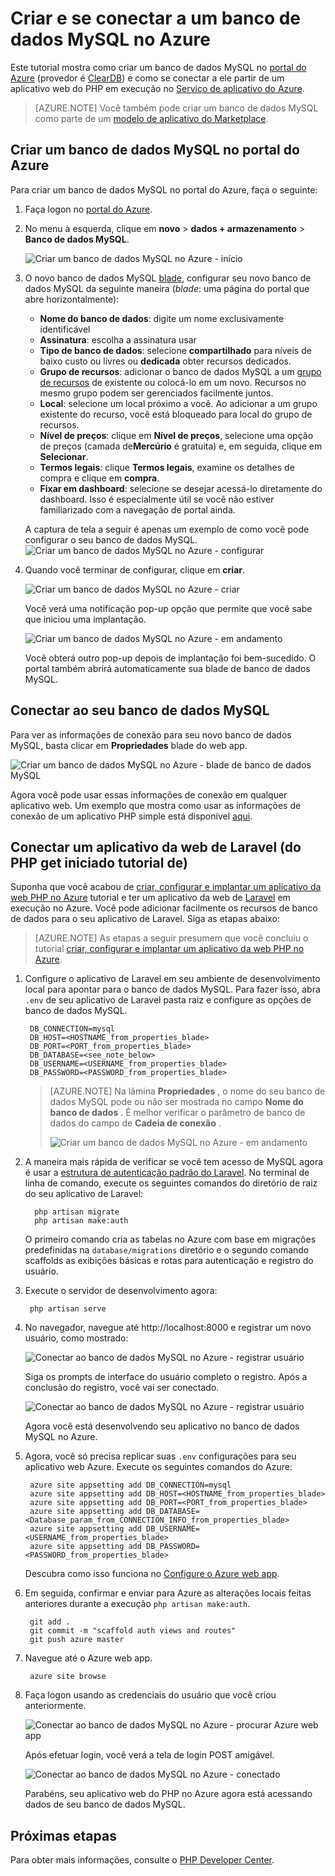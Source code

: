 <properties
    pageTitle="Criar e se conectar a um banco de dados MySQL no Azure"
    description="Saiba como usar o portal do Azure para criar um banco de dados MySQL e, em seguida, conectá-lo de um aplicativo da web PHP no Azure."
    documentationCenter="php"
    services="app-service\web"
    authors="cephalin"
    manager="wpickett"
    editor=""
    tags="mysql"/>

<tags
    ms.service="multiple"
    ms.workload="data-management"
    ms.tgt_pltfrm="na"
    ms.devlang="PHP"
    ms.topic="article"
    ms.date="08/11/2016"
    ms.author="robmcm;cephalin"/>

# <a name="create-and-connect-to-a-mysql-database-in-azure"></a>Criar e se conectar a um banco de dados MySQL no Azure

Este tutorial mostra como criar um banco de dados MySQL no [portal do Azure](https://portal.azure.com) (provedor é [ClearDB](http://www.cleardb.com/)) e como se conectar a ele partir de um aplicativo web do PHP em execução no [Serviço de aplicativo do Azure](./app-service/app-service-value-prop-what-is.md). 

> [AZURE.NOTE] Você também pode criar um banco de dados MySQL como parte de um [modelo de aplicativo do Marketplace](./app-service-web/app-service-web-create-web-app-from-marketplace.md).

## <a name="create-a-mysql-database-in-azure-portal"></a>Criar um banco de dados MySQL no portal do Azure

Para criar um banco de dados MySQL no portal do Azure, faça o seguinte:

1. Faça logon no [portal do Azure](https://portal.azure.com).

2. No menu à esquerda, clique em **novo** > **dados + armazenamento** > **Banco de dados MySQL**.

    ![Criar um banco de dados MySQL no Azure - início](./media/store-php-create-mysql-database/create-db-1-start.png)

2. O novo banco de dados MySQL [blade](azure-portal-overview.md), configurar seu novo banco de dados MySQL da seguinte maneira (*blade*: uma página do portal que abre horizontalmente):

    - **Nome do banco de dados**: digite um nome exclusivamente identificável
    - **Assinatura**: escolha a assinatura usar
    - **Tipo de banco de dados**: selecione **compartilhado** para níveis de baixo custo ou livres ou **dedicada** obter recursos dedicados. 
    - **Grupo de recursos**: adicionar o banco de dados MySQL a um [grupo de recursos](../azure-resource-manager/resource-group-overview.md) de existente ou colocá-lo em um novo. Recursos no mesmo grupo podem ser gerenciados facilmente juntos.
    - **Local**: selecione um local próximo a você. Ao adicionar a um grupo existente do recurso, você está bloqueado para local do grupo de recursos.
    - **Nível de preços**: clique em **Nível de preços**, selecione uma opção de preços (camada de**Mercúrio** é gratuita) e, em seguida, clique em **Selecionar**. 
    - **Termos legais**: clique **Termos legais**, examine os detalhes de compra e clique em **compra**.
    - **Fixar em dashboard**: selecione se desejar acessá-lo diretamente do dashboard. Isso é especialmente útil se você não estiver familiarizado com a navegação de portal ainda.
    
    A captura de tela a seguir é apenas um exemplo de como você pode configurar o seu banco de dados MySQL.  
    ![Criar um banco de dados MySQL no Azure - configurar](./media/store-php-create-mysql-database/create-db-2-configure.png)

3. Quando você terminar de configurar, clique em **criar**.

    ![Criar um banco de dados MySQL no Azure - criar](./media/store-php-create-mysql-database/create-db-3-create.png)

    Você verá uma notificação pop-up opção que permite que você sabe que iniciou uma implantação.

    ![Criar um banco de dados MySQL no Azure - em andamento](./media/store-php-create-mysql-database/create-db-4-started-status.png)

    Você obterá outro pop-up depois de implantação foi bem-sucedido. O portal também abrirá automaticamente sua blade de banco de dados MySQL.

<a name="connect"></a>
## <a name="connect-to-your-mysql-database"></a>Conectar ao seu banco de dados MySQL

Para ver as informações de conexão para seu novo banco de dados MySQL, basta clicar em **Propriedades** blade do web app.
    
![Criar um banco de dados MySQL no Azure - blade de banco de dados MySQL](./media/store-php-create-mysql-database/create-db-5-finished-db-blade.png)

Agora você pode usar essas informações de conexão em qualquer aplicativo web. Um exemplo que mostra como usar as informações de conexão de um aplicativo PHP simple está disponível [aqui](https://github.com/WindowsAzure/azure-sdk-for-php-samples/tree/master/tasklist-mysql).

## <a name="connect-a-laravel-web-app-from-the-php-get-started-tutorial"></a>Conectar um aplicativo da web de Laravel (do PHP get iniciado tutorial de)

Suponha que você acabou de [criar, configurar e implantar um aplicativo da web PHP no Azure](./app-service-web/app-service-web-php-get-started.md) tutorial e ter um aplicativo da web de [Laravel](https://www.laravel.com/) em execução no Azure. Você pode adicionar facilmente os recursos de banco de dados para o seu aplicativo de Laravel. Siga as etapas abaixo:

>[AZURE.NOTE] As etapas a seguir presumem que você concluiu o tutorial [criar, configurar e implantar um aplicativo da web PHP no Azure](./app-service-web/app-service-web-php-get-started.md).

1. Configure o aplicativo de Laravel em seu ambiente de desenvolvimento local para apontar para o banco de dados MySQL. Para fazer isso, abra `.env` de seu aplicativo de Laravel pasta raiz e configure as opções de banco de dados MySQL.

        DB_CONNECTION=mysql
        DB_HOST=<HOSTNAME_from_properties_blade>
        DB_PORT=<PORT_from_properties_blade>
        DB_DATABASE=<see_note_below>
        DB_USERNAME=<USERNAME_from_properties_blade>
        DB_PASSWORD=<PASSWORD_from_properties_blade>

    >[AZURE.NOTE] Na lâmina **Propriedades** , o nome do seu banco de dados MySQL pode ou não ser mostrada no campo **Nome do banco de dados** . É melhor verificar o parâmetro de banco de dados do campo de **Cadeia de conexão** . 
    >
    >![Criar um banco de dados MySQL no Azure - em andamento](./media/store-php-create-mysql-database/connect-db-1-database-name.png)

2. A maneira mais rápida de verificar se você tem acesso de MySQL agora é usar a [estrutura de autenticação padrão do Laravel](https://laravel.com/docs/5.2/authentication#authentication-quickstart). No terminal de linha de comando, execute os seguintes comandos do diretório de raiz do seu aplicativo de Laravel:

         php artisan migrate
         php artisan make:auth

    O primeiro comando cria as tabelas no Azure com base em migrações predefinidas na `database/migrations` diretório e o segundo comando scaffolds as exibições básicas e rotas para autenticação e registro do usuário.

3. Execute o servidor de desenvolvimento agora:

        php artisan serve

4. No navegador, navegue até http://localhost:8000 e registrar um novo usuário, como mostrado:

    ![Conectar ao banco de dados MySQL no Azure - registrar usuário](./media/store-php-create-mysql-database/connect-db-2-development-server.png)

    Siga os prompts de interface do usuário completo o registro. Após a conclusão do registro, você vai ser conectado.
    
    ![Conectar ao banco de dados MySQL no Azure - registrar usuário](./media/store-php-create-mysql-database/connect-db-3-registered-user.png)

    Agora você está desenvolvendo seu aplicativo no banco de dados MySQL no Azure.

5. Agora, você só precisa replicar suas `.env` configurações para seu aplicativo web Azure. Execute os seguintes comandos do Azure:

        azure site appsetting add DB_CONNECTION=mysql
        azure site appsetting add DB_HOST=<HOSTNAME_from_properties_blade>
        azure site appsetting add DB_PORT=<PORT_from_properties_blade>
        azure site appsetting add DB_DATABASE=<Database_param_from_CONNECTION_INFO_from_properties_blade>
        azure site appsetting add DB_USERNAME=<USERNAME_from_properties_blade>
        azure site appsetting add DB_PASSWORD=<PASSWORD_from_properties_blade>

    Descubra como isso funciona no [Configure o Azure web app](./app-service-web/app-service-web-php-get-started.md#configure).

6. Em seguida, confirmar e enviar para Azure as alterações locais feitas anteriores durante a execução `php artisan make:auth`.

        git add .
        git commit -m "scaffold auth views and routes"
        git push azure master

7. Navegue até o Azure web app.

        azure site browse

8. Faça logon usando as credenciais do usuário que você criou anteriormente.

    ![Conectar ao banco de dados MySQL no Azure - procurar Azure web app](./media/store-php-create-mysql-database/connect-db-4-browse-azure-webapp.png)

    Após efetuar login, você verá a tela de login POST amigável.
    
    ![Conectar ao banco de dados MySQL no Azure - conectado](./media/store-php-create-mysql-database/connect-db-5-logged-in.png)

    Parabéns, seu aplicativo web do PHP no Azure agora está acessando dados de seu banco de dados MySQL. 

## <a name="next-steps"></a>Próximas etapas

Para obter mais informações, consulte o [PHP Developer Center](/develop/php/).
